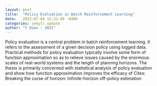 ```yaml
---
layout: post
title:  "Policy Evaluation in Batch Reinforcement Learning"
date:   2022-07-04 12:22:48 -0400
categories: jekyll update
author: "Y Duan - 2022"
---
```

Policy evaluation is a central problem in batch reinforcement learning. It refers to the assessment of a given decision policy using logged data. Practical methods for policy evaluation typically involve some form of function approximation so as to relieve issues caused by the enormous scales of real-world systems and the length of planning horizons. The thesis is primarily concerned with statistical analysis of policy evaluation and show how function approximation improves the efficacy of  Cites: Breaking the curse of horizon: Infinite-horizon off-policy estimation